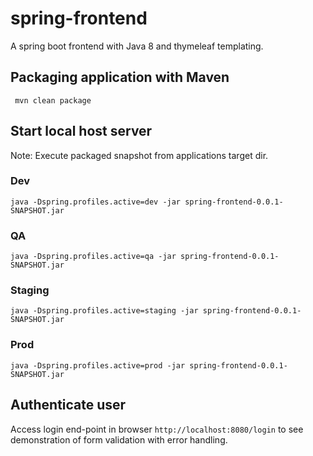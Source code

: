# spring-frontend
A spring boot frontend with Java 8 and thymeleaf templating.

## Packaging application with Maven
``` mvn clean package```

## Start local host server
Note: Execute packaged snapshot from applications target dir.

### Dev
``` java -Dspring.profiles.active=dev -jar spring-frontend-0.0.1-SNAPSHOT.jar ```

### QA
``` java -Dspring.profiles.active=qa -jar spring-frontend-0.0.1-SNAPSHOT.jar ```

### Staging
``` java -Dspring.profiles.active=staging -jar spring-frontend-0.0.1-SNAPSHOT.jar ```

### Prod
``` java -Dspring.profiles.active=prod -jar spring-frontend-0.0.1-SNAPSHOT.jar ```

## Authenticate user
Access login end-point in browser ```http://localhost:8080/login``` to see demonstration of
form validation with error handling.